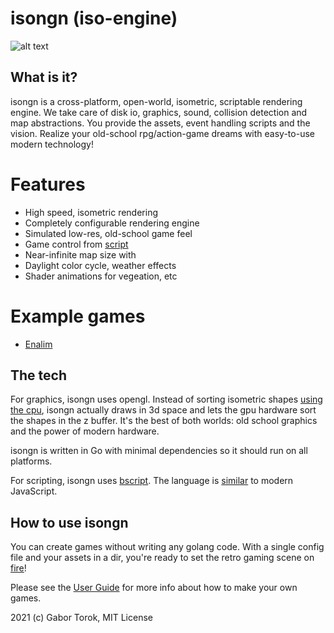 # isongn (iso-engine)

![alt text](images/anim.gif "Title")

## What is it?

isongn is a cross-platform, open-world, isometric, scriptable rendering engine. We take care of disk io, graphics, sound, collision detection and map abstractions. You provide the assets, event handling scripts and the vision. Realize your old-school rpg/action-game dreams with easy-to-use modern technology!

# Features
- High speed, isometric rendering
- Completely configurable rendering engine
- Simulated low-res, old-school game feel
- Game control from [script](https://github.com/uzudil/bscript)
- Near-infinite map size with 
- Daylight color cycle, weather effects
- Shader animations for vegeation, etc

# Example games
- [Enalim](https://github.com/uzudil/enalim)

## The tech

For graphics, isongn uses opengl. Instead of sorting isometric shapes [using the cpu](https://shaunlebron.github.io/IsometricBlocks/), isongn actually draws in 3d space and lets the gpu hardware sort the shapes in the z buffer. It's the best of both worlds: old school graphics and the power of modern hardware.

isongn is written in Go with minimal dependencies so it should run on all platforms.

For scripting, isongn uses [bscript](https://github.com/uzudil/bscript). The language is [similar](https://github.com/uzudil/benji4000/wiki/LanguageFeatures) to modern JavaScript.

## How to use isongn

You can create games without writing any golang code. With a single config file and your assets in a dir, you're ready to set the retro gaming scene on [fire](https://uzudil.itch.io/the-curse-of-svaltfen)!

Please see the [User Guide](https://github.com/uzudil/isongn/wiki/Isongn-User-Guide) for more info about how to make your own games.

2021 (c) Gabor Torok, MIT License